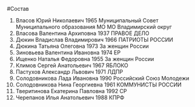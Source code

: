 #Состав
1. Власов Юрий Николаевич 1965 Муниципальный Совет Муниципального образования МО МО Владимирский округ
2. Власова Валентина Архиповна 1937 ПРАВОЕ ДЕЛО
3. Дюкин Владислав Владимирович 1966 ПАТРИОТЫ РОССИИ
4. Дюкина Татьяна Олеговна 1973 За женщин России
5. Зиновьева Валентина Ивановна 1974 ЕР
6. Ищенко Наталья Федоровна 1955 За женщин России
7. Климов Сергей Анатольевич 1967 ЯБЛОКО
8. Пастухов Александр Львович 1971 ЛДПР
9. Солодовникова Лада Ивановна 1990 Российский Союз Молодежи
10. Солодовникова Нина Георгиевна 1961 КОММУНИСТЫ РОССИИ
11. Тверитинова Екатерина Павловна 1992 СР
12. Черепанов Илья Анатольевич 1988 КПРФ
